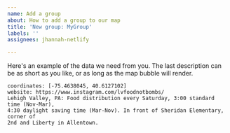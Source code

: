 ```yaml
---
name: Add a group
about: How to add a group to our map
title: 'New group: MyGroup'
labels: ''
assignees: jhannah-netlify

---
```


Here's an example of the data we need from you. The last description can be as short as you like, or as long as the map bubble will render.

```
coordinates: [-75.4638045, 40.6127102]
website: https://www.instagram.com/lvfoodnotbombs/
Lehigh Valley, PA: Food distribution every Saturday, 3:00 standard time (Nov-Mar),
4:30 daylight saving time (Mar-Nov). In front of Sheridan Elementary, corner of
2nd and Liberty in Allentown.
```
